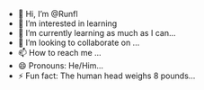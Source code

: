 - 👋 Hi, I’m @Runfl
- 👀 I’m interested in learning
- 🌱 I’m currently learning as much as I can...
- 💞️ I’m looking to collaborate on ...
- 📫 How to reach me ...
- 😄 Pronouns: He/Him...
- ⚡ Fun fact: The human head weighs 8 pounds...

<!---
Runfl/Runfl is a ✨ special ✨ repository because its `README.md` (this file) appears on your GitHub profile.
You can click the Preview link to take a look at your changes.
--->
